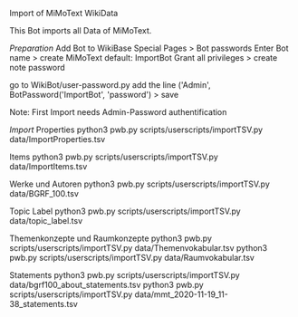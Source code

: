 Import of MiMoText WikiData

This Bot imports all Data of MiMoText. 

*Preparation*
Add Bot to WikiBase
Special Pages > Bot passwords
Enter Bot name > create
MiMoText default: ImportBot
Grant all privileges > create
note password

go to WikiBot/user-password.py 
add the line ('Admin', BotPassword('ImportBot', 'password') > save

Note: First Import needs Admin-Password authentification

*Import*
Properties
python3 pwb.py scripts/userscripts/importTSV.py data/ImportProperties.tsv

Items
python3 pwb.py scripts/userscripts/importTSV.py data/ImportItems.tsv

Werke und Autoren
python3 pwb.py scripts/userscripts/importTSV.py data/BGRF_100.tsv

Topic Label 
python3 pwb.py scripts/userscripts/importTSV.py data/topic_label.tsv

Themenkonzepte und Raumkonzepte
python3 pwb.py scripts/userscripts/importTSV.py data/Themenvokabular.tsv
python3 pwb.py scripts/userscripts/importTSV.py data/Raumvokabular.tsv

Statements
python3 pwb.py scripts/userscripts/importTSV.py data/bgrf100_about_statements.tsv
python3 pwb.py scripts/userscripts/importTSV.py data/mmt_2020-11-19_11-38_statements.tsv